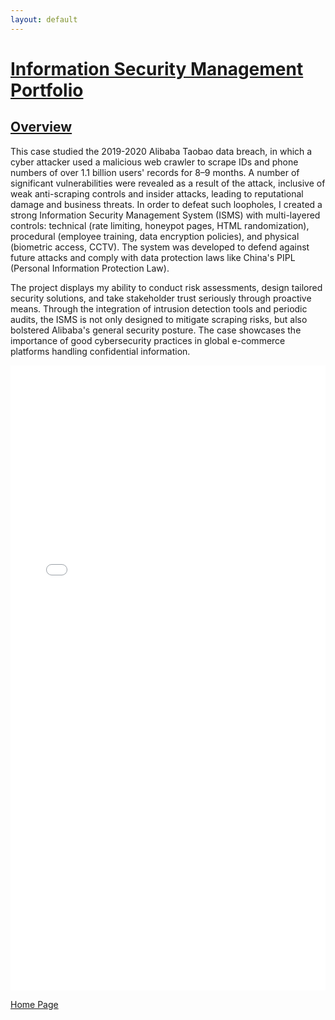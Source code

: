 ```yaml
---
layout: default
---
```


# <u>Information Security Management Portfolio</u>

## <u>Overview</u>

This case studied the 2019-2020 Alibaba Taobao data breach, in which a cyber attacker used a malicious web crawler to scrape IDs and phone numbers of over 1.1 billion users' records for 8–9 months. A number of significant vulnerabilities were revealed as a result of the attack, inclusive of weak anti-scraping controls and insider attacks, leading to reputational damage and business threats. In order to defeat such loopholes, I created a strong Information Security Management System (ISMS) with multi-layered controls: technical (rate limiting, honeypot pages, HTML randomization), procedural (employee training, data encryption policies), and physical (biometric access, CCTV). The system was developed to defend against future attacks and comply with data protection laws like China's PIPL (Personal Information Protection Law).

The project displays my ability to conduct risk assessments, design tailored security solutions, and take stakeholder trust seriously through proactive means. Through the integration of intrusion detection tools and periodic audits, the ISMS is not only designed to mitigate scraping risks, but also bolstered Alibaba's general security posture. The case showcases the importance of good cybersecurity practices in global e-commerce platforms handling confidential information.

<iframe src="Documents/Information Security Portfolio.pdf" width="100%" height="1000px" frameborder="0"></iframe>

[Home Page](./)
